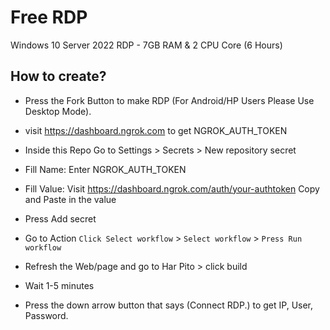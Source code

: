 # Free RDP

Windows 10 Server 2022 RDP - 7GB RAM & 2 CPU Core (6 Hours)

## How to create?

- Press the Fork Button to make RDP (For Android/HP Users Please Use Desktop Mode).

- visit https://dashboard.ngrok.com to get NGROK_AUTH_TOKEN

- Inside this Repo Go to Settings > Secrets > New repository secret

- Fill Name: Enter NGROK_AUTH_TOKEN

- Fill Value: Visit https://dashboard.ngrok.com/auth/your-authtoken Copy and Paste in the value

- Press Add secret

- Go to Action `Click Select workflow` > `Select workflow` > `Press Run workflow`

- Refresh the Web/page and go to Har Pito > click build

- Wait 1-5 minutes

- Press the down arrow button that says (Connect RDP.) to get IP, User, Password.
